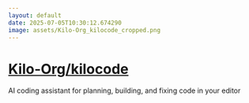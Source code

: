 ```yaml
---
layout: default
date: 2025-07-05T10:30:12.674290
image: assets/Kilo-Org_kilocode_cropped.png
---
```


# [Kilo-Org/kilocode](https://github.com/Kilo-Org/kilocode)

AI coding assistant for planning, building, and fixing code in your editor
